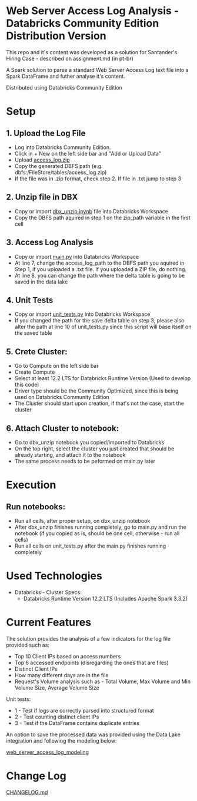 # Web Server Access Log Analysis - Databricks Community Edition Distribution Version
This repo and it's content was developed as a solution for Santander's Hiring Case - described on assignment.md (in pt-br)

A Spark solution to parse a standard Web Server Access Log text file into a Spark DataFrame and futher analyse it's content.

Distributed using Databricks Community Edition


# Setup

## 1. Upload the Log File

* Log into Databricks Community Edition.
* Click in + New on the left side bar and "Add or Upload Data"
* Upload [access_log.zip](/dbx_community_ed/access_log.zip)
* Copy the generated DBFS path (e.g. dbfs:/FileStore/tables/access_log.zip)
* If the file was in .zip format, check step 2. If file in .txt jump to step 3

## 2. Unzip file in DBX

* Copy or import [dbx_unzip.ipynb](/dbx_community_ed/dbx_unzip.ipynb) file into Databricks Workspace
* Copy the DBFS path aquired in step 1 on the zip_path variable in the first cell

## 3. Access Log Analysis

* Copy or import [main.py](/dbx_community_ed/main.py) into Databricks Workspace
* At line 7, change the access_log_path to the DBFS path you aquired in Step 1, if you uploaded a .txt file. If you uploaded a ZIP file, do nothing.
* At line 8, you can change the path where the delta table is going to be saved in the data lake

## 4. Unit Tests

* Copy or import [unit_tests.py](/dbx_community_ed/unit_tests.py) into Databricks Workspace
* If you changed the path for the save delta table on step 3, please also alter the path at line 10 of unit_tests.py since this script will base itself on the saved table

## 5. Crete Cluster:

* Go to Compute on the left side bar
* Create Compute
* Select at least 12.2 LTS for Databricks Runtime Version (Used to develop this code)
* Driver type should be the Community Optimized, since this is being used on Databricks Community Edition
* The Cluster should start upon creation, if that's not the case, start the cluster

## 6. Attach Cluster to notebook:

* Go to dbx_unzip notebook you copied/imported to Databricks
* On the top right, select the cluster you just created that should be already starting, and attach it to the notebook
* The same process needs to be peformed on main.py later


# Execution

## Run notebooks:
  * Run all cells, after proper setup, on dbx_unzip notebook
  * After dbx_unzip finishes running completely, go to main.py and run the notebook (if you copied as is, should be one cell, otherwise - run all cells)
  * Run all cells on unit_tests.py after the main.py finishes running completely


# Used Technologies

* Databricks - Cluster Specs:
  * Databricks Runtime Version 12.2 LTS (Includes Apache Spark 3.3.2)


# Current Features

The solution provides the analysis of a few indicators for the log file provided such as:
  * Top 10 Client IPs based on access numbers
  * Top 6 accessed endpoints (disregarding the ones that are files)
  * Distinct Client IPs
  * How many different days are in the file
  * Request's Volume analysis such as - Total Volume, Max Volume and Min Volume Size, Average Volume Size

Unit tests:
  * 1 - Test if logs are correctly parsed into structured format
  * 2 - Test counting distinct client IPs
  * 3 - Test if the DataFrame contains duplicate entries

An option to save the processed data was provided using the Data Lake integration and following the modeling below:

[web_server_access_log_modeling](web_server_access_log_modeling.png)


# Change Log

[CHANGELOG.md](/dbx_community_ed/CHANGELOG.md)
